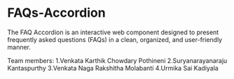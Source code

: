 # FAQs-Accordion
The FAQ Accordion is an interactive web component designed to present frequently asked questions (FAQs) in a clean, organized, and user-friendly manner.

Team members:
1.Venkata Karthik Chowdary Pothineni
2.Suryanarayanaraju Kantaspurthy
3.Venkata Naga Rakshitha Molabanti
4.Urmika Sai Kadiyala
